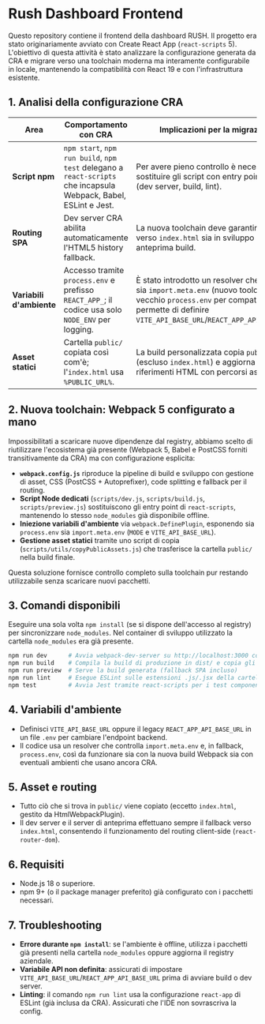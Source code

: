 # Rush Dashboard Frontend

Questo repository contiene il frontend della dashboard RUSH. Il progetto era stato originariamente avviato con Create React App (`react-scripts` 5). L'obiettivo di questa attività è stato analizzare la configurazione generata da CRA e migrare verso una toolchain moderna ma interamente configurabile in locale, mantenendo la compatibilità con React 19 e con l'infrastruttura esistente.

## 1. Analisi della configurazione CRA

| Area | Comportamento con CRA | Implicazioni per la migrazione |
| --- | --- | --- |
| **Script npm** | `npm start`, `npm run build`, `npm test` delegano a `react-scripts` che incapsula Webpack, Babel, ESLint e Jest. | Per avere pieno controllo è necessario sostituire gli script con entry point espliciti (dev server, build, lint). |
| **Routing SPA** | Dev server CRA abilita automaticamente l'HTML5 history fallback. | La nuova toolchain deve garantire fallback verso `index.html` sia in sviluppo che in anteprima build. |
| **Variabili d'ambiente** | Accesso tramite `process.env` e prefisso `REACT_APP_`; il codice usa solo `NODE_ENV` per logging. | È stato introdotto un resolver che supporta sia `import.meta.env` (nuovo toolchain) sia il vecchio `process.env` per compatibilità e permette di definire `VITE_API_BASE_URL`/`REACT_APP_API_BASE_URL`. |
| **Asset statici** | Cartella `public/` copiata così com'è; l'`index.html` usa `%PUBLIC_URL%`. | La build personalizzata copia `public/` (escluso `index.html`) e aggiorna i riferimenti HTML con percorsi assoluti `/...`. |

## 2. Nuova toolchain: Webpack 5 configurato a mano

Impossibilitati a scaricare nuove dipendenze dal registry, abbiamo scelto di riutilizzare l'ecosistema già presente (Webpack 5, Babel e PostCSS forniti transitivamente da CRA) ma con configurazione esplicita:

- **`webpack.config.js`** riproduce la pipeline di build e sviluppo con gestione di asset, CSS (PostCSS + Autoprefixer), code splitting e fallback per il routing.
- **Script Node dedicati** (`scripts/dev.js`, `scripts/build.js`, `scripts/preview.js`) sostituiscono gli entry point di `react-scripts`, mantenendo lo stesso `node_modules` già disponibile offline.
- **Iniezione variabili d'ambiente** via `webpack.DefinePlugin`, esponendo sia `process.env` sia `import.meta.env` (`MODE` e `VITE_API_BASE_URL`).
- **Gestione asset statici** tramite uno script di copia (`scripts/utils/copyPublicAssets.js`) che trasferisce la cartella `public/` nella build finale.

Questa soluzione fornisce controllo completo sulla toolchain pur restando utilizzabile senza scaricare nuovi pacchetti.

## 3. Comandi disponibili

Eseguire una sola volta `npm install` (se si dispone dell'accesso al registry) per sincronizzare `node_modules`. Nel container di sviluppo utilizzato la cartella `node_modules` era già presente.

```bash
npm run dev      # Avvia webpack-dev-server su http://localhost:3000 con history fallback
npm run build    # Compila la build di produzione in dist/ e copia gli asset pubblici
npm run preview  # Serve la build generata (fallback SPA incluso)
npm run lint     # Esegue ESLint sulle estensioni .js/.jsx della cartella src
npm test         # Avvia Jest tramite react-scripts per i test component/integration
```

## 4. Variabili d'ambiente

- Definisci `VITE_API_BASE_URL` oppure il legacy `REACT_APP_API_BASE_URL` in un file `.env` per cambiare l'endpoint backend.
- Il codice usa un resolver che controlla `import.meta.env` e, in fallback, `process.env`, così da funzionare sia con la nuova build Webpack sia con eventuali ambienti che usano ancora CRA.

## 5. Asset e routing

- Tutto ciò che si trova in `public/` viene copiato (eccetto `index.html`, gestito da HtmlWebpackPlugin).
- Il dev server e il server di anteprima effettuano sempre il fallback verso `index.html`, consentendo il funzionamento del routing client-side (`react-router-dom`).

## 6. Requisiti

- Node.js 18 o superiore.
- npm 9+ (o il package manager preferito) già configurato con i pacchetti necessari.

## 7. Troubleshooting

- **Errore durante `npm install`**: se l'ambiente è offline, utilizza i pacchetti già presenti nella cartella `node_modules` oppure aggiorna il registry aziendale.
- **Variabile API non definita**: assicurati di impostare `VITE_API_BASE_URL`/`REACT_APP_API_BASE_URL` prima di avviare build o dev server.
- **Linting**: il comando `npm run lint` usa la configurazione `react-app` di ESLint (già inclusa da CRA). Assicurati che l'IDE non sovrascriva la config.
